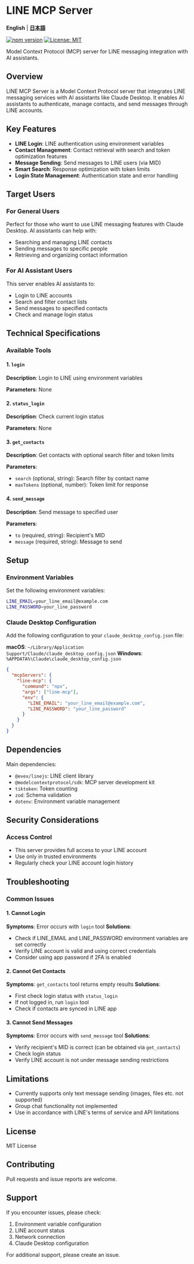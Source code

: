 # LINE MCP Server

**English** | **[日本語](README_JP.md)**

[![npm version](https://badge.fury.io/js/line-mcp.svg)](https://www.npmjs.com/package/line-mcp)
[![License: MIT](https://img.shields.io/badge/License-MIT-yellow.svg)](https://opensource.org/licenses/MIT)

Model Context Protocol (MCP) server for LINE messaging integration with AI assistants.

## Overview

LINE MCP Server is a Model Context Protocol server that integrates LINE messaging services with AI assistants like Claude Desktop. It enables AI assistants to authenticate, manage contacts, and send messages through LINE accounts.

## Key Features

- **LINE Login**: LINE authentication using environment variables
- **Contact Management**: Contact retrieval with search and token optimization features
- **Message Sending**: Send messages to LINE users (via MID)
- **Smart Search**: Response optimization with token limits
- **Login State Management**: Authentication state and error handling

## Target Users

### For General Users
Perfect for those who want to use LINE messaging features with Claude Desktop. AI assistants can help with:

- Searching and managing LINE contacts
- Sending messages to specific people
- Retrieving and organizing contact information

### For AI Assistant Users
This server enables AI assistants to:

- Login to LINE accounts
- Search and filter contact lists
- Send messages to specified contacts
- Check and manage login status

## Technical Specifications

### Available Tools

#### 1. `login`
**Description**: Login to LINE using environment variables

**Parameters**: None

#### 2. `status_login`
**Description**: Check current login status

**Parameters**: None

#### 3. `get_contacts`
**Description**: Get contacts with optional search filter and token limits

**Parameters**:
- `search` (optional, string): Search filter by contact name
- `maxTokens` (optional, number): Token limit for response

#### 4. `send_message`
**Description**: Send message to specified user

**Parameters**:
- `to` (required, string): Recipient's MID
- `message` (required, string): Message to send

## Setup

### Environment Variables

Set the following environment variables:

```bash
LINE_EMAIL=your_line_email@example.com
LINE_PASSWORD=your_line_password
```

### Claude Desktop Configuration

Add the following configuration to your `claude_desktop_config.json` file:

**macOS**: `~/Library/Application Support/Claude/claude_desktop_config.json`
**Windows**: `%APPDATA%\Claude\claude_desktop_config.json`


```json
{
  "mcpServers": {
    "line-mcp": {
      "command": "npx",
      "args": ["line-mcp"],
      "env": {
        "LINE_EMAIL": "your_line_email@example.com",
        "LINE_PASSWORD": "your_line_password"
      }
    }
  }
}
```


## Dependencies

Main dependencies:
- `@evex/linejs`: LINE client library
- `@modelcontextprotocol/sdk`: MCP server development kit
- `tiktoken`: Token counting
- `zod`: Schema validation
- `dotenv`: Environment variable management

## Security Considerations

### Access Control
- This server provides full access to your LINE account
- Use only in trusted environments
- Regularly check your LINE account login history

## Troubleshooting

### Common Issues

#### 1. Cannot Login
**Symptoms**: Error occurs with `login` tool
**Solutions**:
- Check if LINE_EMAIL and LINE_PASSWORD environment variables are set correctly
- Verify LINE account is valid and using correct credentials
- Consider using app password if 2FA is enabled

#### 2. Cannot Get Contacts
**Symptoms**: `get_contacts` tool returns empty results
**Solutions**:
- First check login status with `status_login`
- If not logged in, run `login` tool
- Check if contacts are synced in LINE app

#### 3. Cannot Send Messages
**Symptoms**: Error occurs with `send_message` tool
**Solutions**:
- Verify recipient's MID is correct (can be obtained via `get_contacts`)
- Check login status
- Verify LINE account is not under message sending restrictions

## Limitations

- Currently supports only text message sending (images, files etc. not supported)
- Group chat functionality not implemented
- Use in accordance with LINE's terms of service and API limitations

## License

MIT License

## Contributing

Pull requests and issue reports are welcome.

## Support

If you encounter issues, please check:
1. Environment variable configuration
2. LINE account status
3. Network connection
4. Claude Desktop configuration

For additional support, please create an issue.
